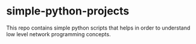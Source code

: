 # simple-python-projects
This repo contains simple python scripts that helps in order to understand low level network programming concepts.
